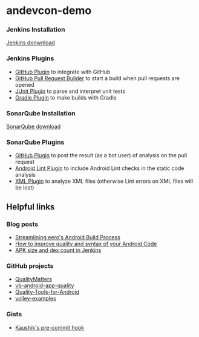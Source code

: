 # andevcon-demo

### Jenkins Installation
[Jenkins donwnload](https://jenkins.io/download/)

### Jenkins Plugins
* [GitHub Plugin](https://wiki.jenkins-ci.org/display/JENKINS/GitHub+Plugin) to integrate with GitHub
* [GitHub Pull Request Builder](https://wiki.jenkins-ci.org/display/JENKINS/GitHub+pull+request+builder+plugin) to start a build when pull requests are opened
* [JUnit Plugin](https://wiki.jenkins-ci.org/display/JENKINS/JUnit+Plugin) to parse and interpret unit tests
* [Gradle Plugin](https://wiki.jenkins-ci.org/display/JENKINS/Gradle+Plugin) to make builds with Gradle


### SonarQube Installation
[SonarQube download](http://www.sonarqube.org/downloads/)

### SonarQube Plugins
* [GitHub Plugin](http://docs.sonarqube.org/display/PLUG/GitHub+Plugin) to post the result (as a bot user) of analysis on the pull request
* [Android Lint Plugin](http://docs.sonarqube.org/display/PLUG/Android+Lint+Plugin) to include Android Lint checks in the static code analysis
* [XML Plugin](http://docs.sonarqube.org/display/PLUG/XML+Plugin) to analyze XML files (otherwise Lint errors on XML files will be lost)

## Helpful links

### Blog posts
* [Streamlining eero's Android Build Process](https://medium.com/@jordanjoz/streamlining-eeros-android-build-process-6a870ef40a89)
* [How to improve quality and syntax of your Android Code](http://vincentbrison.com/2014/07/19/how-to-improve-quality-and-syntax-of-your-android-code/)
* [APK size and dex count in Jenkins](https://medium.com/@mreichelt/android-apk-size-dexcount-charts-on-jenkins-ae518e961818)

### GitHub projects
* [QualityMatters](https://github.com/artem-zinnatullin/qualitymatters)
* [vb-android-app-quality](https://github.com/vincentbrison/vb-android-app-quality)
* [Quality-Tools-for-Android](https://github.com/stephanenicolas/Quality-Tools-for-Android)
* [volley-examples](https://github.com/marcoRS/volley-examples)


### Gists
* [Kaushik's pre-commit hook](https://gist.github.com/kaushikgopal/10f7f77a69b142d98f67)
